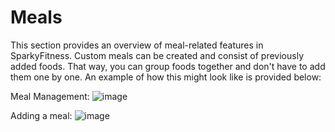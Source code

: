 # Meals

This section provides an overview of meal-related features in SparkyFitness.
Custom meals can be created and consist of previously added foods. That way, you can group foods together and don't have to add them one by one. An example of how this might look like is provided below:

Meal Management:
![image](https://github.com/user-attachments/assets/4d7cb5e2-d188-4915-b8d5-0f17bf1dad88)

Adding a meal:
![image](https://github.com/user-attachments/assets/827cc881-5472-461f-94e4-3f86023b58c1)

